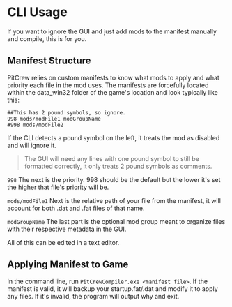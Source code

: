 ﻿# CLI Usage

If you want to ignore the GUI and just add mods to the manifest manually and compile, this is for you.

## Manifest Structure

PitCrew relies on custom manifests to know what mods to apply and what priority each file in the mod uses. The manifests are forcefully located within the data_win32 folder of the game's location and look typically like this:

	##This has 2 pound symbols, so ignore.
	998 mods/modFile1 modGroupName
	#998 mods/modFile2

If the CLI detects a pound symbol on the left, it treats the mod as disabled and will ignore it.
>The GUI will need any lines with one pound symbol to still be formatted correctly, it only treats 2 pound symbols as comments.

`998`
The next is the priority. 998 should be the default but the lower it's set the higher that file's priority will be.

`mods/modFile1`
Next is the relative path of your file from the manifest, it will account for both .dat and .fat files of that name.

`modGroupName`
The last part is the optional mod group meant to organize files with their respective metadata in the GUI.

All of this can be edited in a text editor.

## Applying Manifest to Game
In the command line, run `PitCrewCompiler.exe <manifest file>`. If the manifest is valid, it will backup your startup.fat/.dat and modify it to apply any files. If it's invalid, the program will output why and exit.

